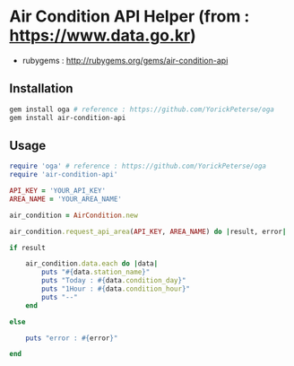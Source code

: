 # Air Condition API Helper (from : https://www.data.go.kr)
- rubygems : http://rubygems.org/gems/air-condition-api

## Installation

```sh
gem install oga # reference : https://github.com/YorickPeterse/oga
gem install air-condition-api
```

## Usage
```ruby
require 'oga' # reference : https://github.com/YorickPeterse/oga
require 'air-condition-api'

API_KEY = 'YOUR_API_KEY'
AREA_NAME = 'YOUR_AREA_NAME'

air_condition = AirCondition.new

air_condition.request_api_area(API_KEY, AREA_NAME) do |result, error|

if result 

    air_condition.data.each do |data|
        puts "#{data.station_name}"
        puts "Today : #{data.condition_day}"
        puts "1Hour : #{data.condition_hour}"
        puts "--"
    end

else

    puts "error : #{error}"

end

```


